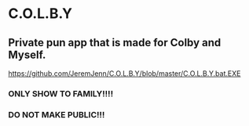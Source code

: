 # C.O.L.B.Y
Private pun app that is made for Colby and Myself.
-----------------------------------------------------------------
https://github.com/JeremJenn/C.O.L.B.Y/blob/master/C.O.L.B.Y.bat.EXE
### ONLY SHOW TO FAMILY!!!! 
### DO NOT MAKE PUBLIC!!!
